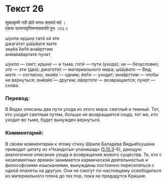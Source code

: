 # Текст 26

शुक्लकृष्णे गती ह्येते जगतः शाश्वते मते ।  
एकया यात्यनावृत्तिमन्ययावर्तते पुनः ॥२६॥

ш́укла-кр̣шн̣е гатӣ хй эте  
джагатат̣ ш́а̄ш́вате мате  
экайа̄ йа̄тй ана̄вр̣ттим  
анйайа̄вартате пунат̣

_ш́укла_ — свет; _кр̣шн̣е_ — и тьма; _гатӣ_ — пути (ухода); _хи_ — безусловно; _эте_ — эти (два); _джагатат̣_ — материального мира; _ш́а̄ш́вате_ — Вед; _мате_ — согласно; _экайа̄_ — одним; _йа̄ти_ — уходит; _ана̄вр̣ттим_ — чтобы не вернуться; _анйайа̄_ — другим; _а̄вартате_ — возвращается; _пунат̣_ — снова.

### Перевод:

В Ведах описаны два пути ухода из этого мира: светлый и темный. Тот, кто уходит светлым путем, больше не возвращается сюда, тот же, кто уходит во тьме, будет вынужден вернуться.

### Комментарий:

В своем комментарии к этому стиху Шрила Баладева Видьябхушана приводит цитату из «Чхандогья-упанишад» ([5.10.3](#)–5), дающую аналогичное описание ухода и возвращения живого существа. Те, кто с незапамятных времен занимается кармической деятельностью и философскими изысканиями, вынуждены постоянно переселяться с одной планеты на другую. Они не смогут по-настоящему освободиться из материального плена до тех пор, пока не предадутся Кришне.